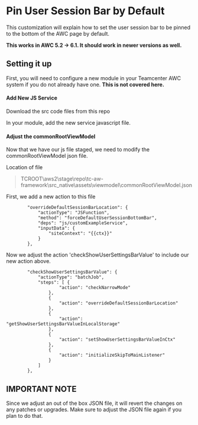 # Pin User Session Bar by Default
This customization will explain how to set the user session bar to be pinned to the bottom of the AWC page by default.


**This works in AWC 5.2 -> 6.1. It should work in newer versions as well.**

## Setting it up
First, you will need to configure a new module in your Teamcenter AWC system if you do not already have one. **This is not covered here.**

#### Add New JS Service
Download the src code files from this repo

In your module, add the new service javascript file.

#### Adjust the commonRootViewModel
Now that we have our js file staged, we need to modify the commonRootViewModel json file.

Location of file
> TCROOT\aws2\stage\repo\tc-aw-framework\src_native\assets\viewmodel\commonRootViewModel.json

First, we add a new action to this file

```
        "overrideDefaultSessionBarLocation": {
            "actionType": "JSFunction",
            "method": "forceDefaultUserSessionBottomBar",
            "deps": "js/customExampleService",
            "inputData": {
                "siteContext": "{{ctx}}"
            }
        },
```

Now we adjust the action 'checkShowUserSettingsBarValue' to include our new action above.

```
        "checkShowUserSettingsBarValue": {
            "actionType": "batchJob",
            "steps": [ {
                    "action": "checkNarrowMode"
                },
                {
                    "action": "overrideDefaultSessionBarLocation"
                },
                {
                    "action": "getShowUserSettingsBarValueInLocalStorage"
                },
                {
                    "action": "setShowUserSettingsBarValueInCtx"
                },
                {
                    "action": "initializeSkipToMainListener"
                }
            ]
        },
```


## IMPORTANT NOTE
Since we adjust an out of the box JSON file, it will revert the changes on any patches or upgrades. Make sure to adjust the JSON file again if you plan to do that.
